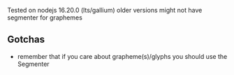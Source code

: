 Tested on nodejs 16.20.0 (lts/gallium) older versions might not have segmenter for graphemes

## Gotchas
- remember that if you care about grapheme(s)/glyphs you should use the Segmenter
